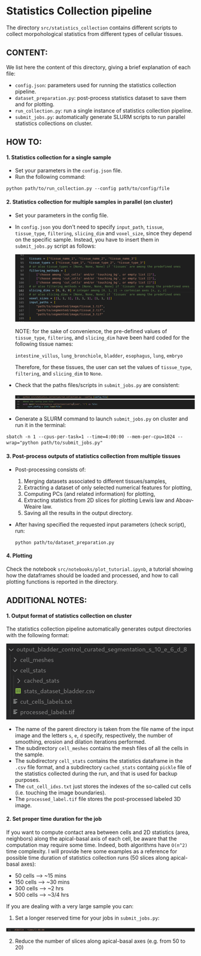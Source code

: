# Statistics Collection pipeline
The directory `src/statistics_collection` contains different scripts to collect morpohological statistics from different types of cellular tissues.

## CONTENT:
We list here the content of this directory, giving a brief explanation of each file:
- `config.json`: parameters used for running the statistics collection pipeline.
- `dataset_preparation.py`: post-process statistics dataset to save them and for plotting.
- `run_collection.py`: run a single instance of statistics collection pipeline.
- `submit_jobs.py`: automatically generate SLURM scripts to run parallel statistics collections on cluster. 

## HOW TO:
#### 1. Statistics collection for a single sample
- Set your parameters in the `config.json` file.
- Run the following command:

```
python path/to/run_collection.py --config path/to/config/file
```

#### 2. Statistics collection for multiple samples in parallel (on cluster)
- Set your parameters in the config file.
- In `config.json` you don't need to specify `input_path`, `tissue`, `tissue_type`, `filtering`, `slicing_dim` and `voxel_size`, since they depend on the specific sample. Instead, you have to insert them in `submit_jobs.py` script as follows:
  <br>
  
  ![set_user_inputs](https://github.com/AntanasMurelis/EpiStats/blob/main/images/submit_jobs_user_inputs.png)

  NOTE: for the sake of convenience, the pre-defined values of `tissue_type`, `filtering`, and `slicing_dim` have been hard coded for the following tissue names:

  `intestine_villus`, `lung_bronchiole`, `bladder`, `esophagus`, `lung`, `embryo`

  Therefore, for these tissues, the user can set the values of `tissue_type`, `filtering`, and `slicing_dim` to `None`.

- Check that the paths files/scripts in `submit_jobs.py` are consistent:
  <br>
  
  ![check_path_1](https://github.com/AntanasMurelis/EpiStats/blob/main/images/info_run_collection_5.png)
  ![check_path_2](https://github.com/AntanasMurelis/EpiStats/blob/main/images/info_run_collection_4.png)

- Generate a SLURM command to launch `submit_jobs.py` on cluster and run it in the terminal:
```
sbatch -n 1 --cpus-per-task=1 --time=4:00:00 --mem-per-cpu=1024 --wrap="python path/to/submit_jobs.py"
```

#### 3. Post-process outputs of statistics collection from multiple tissues
- Post-processing consists of:
  1. Merging datasets associated to different tissues/samples,
  2. Extracting a dataset of only selected numerical features for plotting,
  3. Computing PCs (and related information) for plotting,
  4. Extracting statistics from 2D slices for plotting Lewis law and Aboav-Weaire law.
  5. Saving all the results in the output directory.

- After having specified the requested input parameters (check script), run:
  ```
  python path/to/dataset_preparation.py
  ```

#### 4. Plotting
Check the notebook `src/notebooks/plot_tutorial.ipynb`, a tutorial showing how the dataframes should be loaded and processed, and how to call plotting functions is reported in the directory.


## ADDITIONAL NOTES: 
#### 1. Output format of statistics collection on cluster
The statistics collection pipeline automatically generates output directories with the following format:

![statistics_collections_output_folder](https://github.com/AntanasMurelis/EpiStats/blob/main/images/statistics_collections_output_folder_structure.png)

- The name of the parent directory is taken from the file name of the input image and the letters `s`, `e`, `d` specify, respectively, the number of smoothing, erosion and dilation iterations performed.
- The subdirectory `cell_meshes` contains the mesh files of all the cells in the sample. 
- The subdirectory `cell_stats` contains the statistics dataframe in the `.csv` file format, and a subdirectory `cached_stats` containg `pickle` file of the statistics collected during the run, and that is used for backup purposes.
- The `cut_cell_idxs.txt` just stores the indexes of the so-called cut cells (i.e. touching the image boundaries).
- The `processed_label.tif` file stores the post-processed labeled 3D image. 

#### 2. Set proper time duration for the job
If you want to compute contact area between cells and 2D statistics (area, neighbors) along the apical-basal axis of each cell, be aware that the computation may require some time. Indeed, both algorithms have `O(n^2)` time complexity.
I will provide here some examples as a reference for possible time duration of statistics collection runs (50 slices along apical-basal axes):

- 50 cells --> ~15 mins
- 150 cells --> ~30 mins
- 300 cells --> ~2 hrs
- 500 cells --> ~3/4 hrs

If you are dealing with a very large sample you can:
1. Set a longer reserved time for your jobs in `submit_jobs.py`:
   
![check_path_2](https://github.com/AntanasMurelis/EpiStats/blob/main/images/info_run_collection_6.png)

2. Reduce the number of slices along apical-basal axes (e.g. from 50 to 20)


